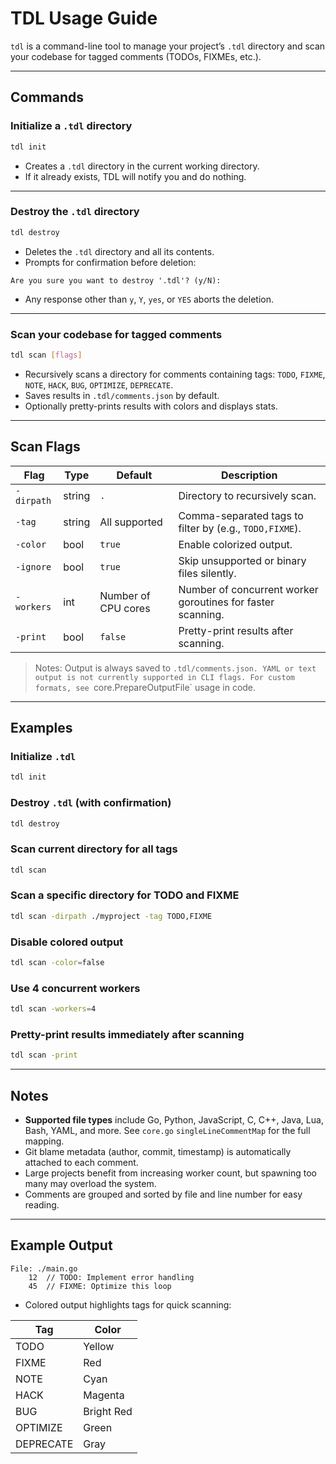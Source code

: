 # TDL Usage Guide

`tdl` is a command-line tool to manage your project’s `.tdl` directory and scan your codebase for tagged comments (TODOs, FIXMEs, etc.).

---

## Commands

### Initialize a `.tdl` directory

```bash
tdl init
```

- Creates a `.tdl` directory in the current working directory.
- If it already exists, TDL will notify you and do nothing.

---

### Destroy the `.tdl` directory

```bash
tdl destroy
```

- Deletes the `.tdl` directory and all its contents.
- Prompts for confirmation before deletion:

```
Are you sure you want to destroy '.tdl'? (y/N):
```

- Any response other than `y`, `Y`, `yes`, or `YES` aborts the deletion.

---

### Scan your codebase for tagged comments

```bash
tdl scan [flags]
```

- Recursively scans a directory for comments containing tags:
  `TODO`, `FIXME`, `NOTE`, `HACK`, `BUG`, `OPTIMIZE`, `DEPRECATE`.
- Saves results in `.tdl/comments.json` by default.
- Optionally pretty-prints results with colors and displays stats.

---

## Scan Flags

| Flag       | Type   | Default             | Description                                                 |
| ---------- | ------ | ------------------- | ----------------------------------------------------------- |
| `-dirpath` | string | `.`                 | Directory to recursively scan.                              |
| `-tag`     | string | All supported       | Comma-separated tags to filter by (e.g., `TODO,FIXME`).     |
| `-color`   | bool   | `true`              | Enable colorized output.                                    |
| `-ignore`  | bool   | `true`              | Skip unsupported or binary files silently.                  |
| `-workers` | int    | Number of CPU cores | Number of concurrent worker goroutines for faster scanning. |
| `-print`   | bool   | `false`             | Pretty-print results after scanning.                        |

> Notes: Output is always saved to `.tdl/comments.json. YAML or text output is not currently supported in CLI flags. For custom formats, see `core.PrepareOutputFile\` usage in code.

---

## Examples

### Initialize `.tdl`

```bash
tdl init
```

### Destroy `.tdl` (with confirmation)

```bash
tdl destroy
```

### Scan current directory for all tags

```bash
tdl scan
```

### Scan a specific directory for TODO and FIXME

```bash
tdl scan -dirpath ./myproject -tag TODO,FIXME
```

### Disable colored output

```bash
tdl scan -color=false
```

### Use 4 concurrent workers

```bash
tdl scan -workers=4
```

### Pretty-print results immediately after scanning

```bash
tdl scan -print
```

---

## Notes

- **Supported file types** include Go, Python, JavaScript, C, C++, Java, Lua, Bash, YAML, and more. See `core.go` `singleLineCommentMap` for the full mapping.
- Git blame metadata (author, commit, timestamp) is automatically attached to each comment.
- Large projects benefit from increasing worker count, but spawning too many may overload the system.
- Comments are grouped and sorted by file and line number for easy reading.

---

## Example Output

```
File: ./main.go
    12  // TODO: Implement error handling
    45  // FIXME: Optimize this loop
```

- Colored output highlights tags for quick scanning:

| Tag       | Color      |
| --------- | ---------- |
| TODO      | Yellow     |
| FIXME     | Red        |
| NOTE      | Cyan       |
| HACK      | Magenta    |
| BUG       | Bright Red |
| OPTIMIZE  | Green      |
| DEPRECATE | Gray       |

